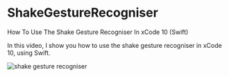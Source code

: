 # ShakeGestureRecogniser
How To Use The Shake Gesture Recogniser In xCode 10 (Swift)

In this video, I show you how to use the shake gesture recogniser in xCode 10, using Swift.

![shake gesture recogniser](https://i.ibb.co/gy3GDbF/Shake-Gesture-Recogniser.png)
